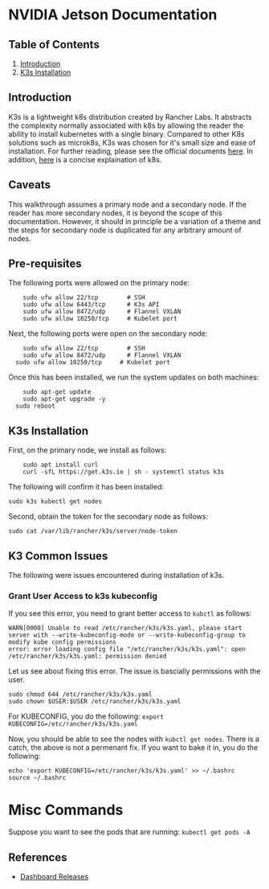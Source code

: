# NVIDIA Jetson Documentation 

## Table of Contents
1. [Introduction](#introduction)
2. [K3s Installation]()


## Introduction 

K3s is a lightweight k8s distribution created by Rancher Labs. It abstracts the complexity normally associated with k8s by 
allowing the reader the ability to install kubernetes with a single binary. Compared to other K8s solutions such as microk8s, K3s was chosen for it's small size and ease of installation. For further reading, please see the official documents [here](https://k3s.io/). In addition, [here](https://www.youtube.com/watch?v=PziYflu8cB8) is a concise explaination of k8s. 

## Caveats 

This walkthrough assumes a primary node and a secondary node. If the reader has more secondary nodes, it is beyond the scope of this documentation. However, it should in principle be a variation of a theme and the steps for secondary node is duplicated for any arbitrary amount of nodes. 



## Pre-requisites 

The following ports were allowed on the primary node: 
```
	sudo ufw allow 22/tcp        # SSH
	sudo ufw allow 6443/tcp      # K3s API
	sudo ufw allow 8472/udp      # Flannel VXLAN
	sudo ufw allow 10250/tcp     # Kubelet port
```

Next, the following ports were open on the secondary node: 
```
	sudo ufw allow 22/tcp        # SSH
	sudo ufw allow 8472/udp      # Flannel VXLAN
  sudo ufw allow 10250/tcp     # Kubelet port
```

Once this has been installed, we run the system updates on both machines: 
```
	sudo apt-get update
	sudo apt-get upgrade -y
  sudo reboot
```

## K3s Installation 

First, on the primary node, we install as follows: 

```
	sudo apt install curl
	curl -sfL https://get.k3s.io | sh - systemctl status k3s
````

The following will confirm it has been installed: 

```
sudo k3s kubectl get nodes
````

Second, obtain the token for the secondary node as follows: 

```
sudo cat /var/lib/rancher/k3s/server/node-token
````


## K3 Common Issues 

The following were issues encountered during installation of k3s. 

### Grant User Access to k3s kubeconfig

If you see this error, you need to grant better access to `kubctl` as follows: 
```
WARN[0000] Unable to read /etc/rancher/k3s/k3s.yaml, please start server with --write-kubeconfig-mode or --write-kubeconfig-group to modify kube config permissions
error: error loading config file "/etc/rancher/k3s/k3s.yaml": open /etc/rancher/k3s/k3s.yaml: permission denied
```


Let us see about fixing this error. The issue is bascially permissions with the user. 

```
sudo chmod 644 /etc/rancher/k3s/k3s.yaml
sudo chown $USER:$USER /etc/rancher/k3s/k3s.yaml
```

For KUBECONFIG, you do the following: 
`export KUBECONFIG=/etc/rancher/k3s/k3s.yaml`

Now, you should be able to see the nodes with `kubctl get nodes`. There is a catch, the above is not a permenant fix. If you want to bake it in, you do the following: 

```
echo 'export KUBECONFIG=/etc/rancher/k3s/k3s.yaml' >> ~/.bashrc
source ~/.bashrc
```



# Misc Commands

Suppose you want to see the pods that are running: 
`kubectl get pods -A` 


## References 

- [Dashboard Releases](https://github.com/kubernetes/dashboard/releases)
